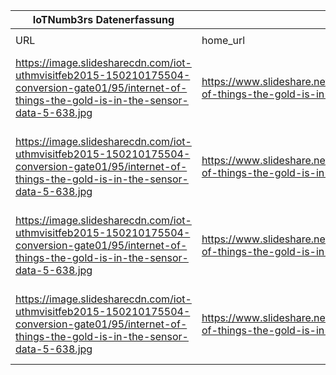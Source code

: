 |IoTNumb3rs Datenerfassung|||||||||||
| ---- | ---- | ---- | ---- | ---- | ---- | ---- | ---- | ---- | ---- | ---- |
||||||||||||
|URL|home_url|filename|device_class|device_count|market_class|market_volume|prognosis_year|publication_year|authorship_class|Dropbox folder|
|https://image.slidesharecdn.com/iot-uthmvisitfeb2015-150210175504-conversion-gate01/95/internet-of-things-the-gold-is-in-the-sensor-data-5-638.jpg|https://www.slideshare.net/mazlan1/internet-of-things-the-gold-is-in-the-sensor-data|file5_internet-of-things-the-gold-is-in-the-sensor-data-5-638.jpg|Generic Iot(Gartner)|26000000000|||2020|2015|consultant(from hosting server)|JinlinHolic/20181127-2100|
|https://image.slidesharecdn.com/iot-uthmvisitfeb2015-150210175504-conversion-gate01/95/internet-of-things-the-gold-is-in-the-sensor-data-5-638.jpg|https://www.slideshare.net/mazlan1/internet-of-things-the-gold-is-in-the-sensor-data|file5_internet-of-things-the-gold-is-in-the-sensor-data-5-638.jpg|Generic IoT(Cisco)|50000000000|||2020|2015|consultant(from hosting server)|JinlinHolic/20181127-2100|
|https://image.slidesharecdn.com/iot-uthmvisitfeb2015-150210175504-conversion-gate01/95/internet-of-things-the-gold-is-in-the-sensor-data-5-638.jpg|https://www.slideshare.net/mazlan1/internet-of-things-the-gold-is-in-the-sensor-data|file5_internet-of-things-the-gold-is-in-the-sensor-data-5-638.jpg|Generic IoT(Intel)|2E+11|||2020|2015|hosting server|JinlinHolic/20181127-2100|
|https://image.slidesharecdn.com/iot-uthmvisitfeb2015-150210175504-conversion-gate01/95/internet-of-things-the-gold-is-in-the-sensor-data-5-638.jpg|https://www.slideshare.net/mazlan1/internet-of-things-the-gold-is-in-the-sensor-data|file5_internet-of-things-the-gold-is-in-the-sensor-data-5-638.jpg|Generic IoT(IDC)|2.12E+11|||2020|2015|hosting server|JinlinHolic/20181127-2100|
